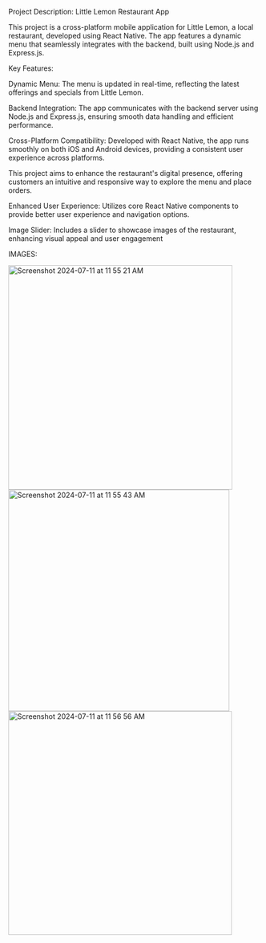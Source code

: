 Project Description: Little Lemon Restaurant App

This project is a cross-platform mobile application for Little Lemon, a local restaurant, developed using React Native. The app features a dynamic menu that seamlessly integrates with the backend, built using Node.js and Express.js.

Key Features:

Dynamic Menu: The menu is updated in real-time, reflecting the latest offerings and specials from Little Lemon.

Backend Integration: The app communicates with the backend server using Node.js and Express.js, ensuring smooth data handling and efficient performance.

Cross-Platform Compatibility: Developed with React Native, the app runs smoothly on both iOS and Android devices, providing a consistent user experience across platforms.

This project aims to enhance the restaurant's digital presence, offering customers an intuitive and responsive way to explore the menu and place orders.

Enhanced User Experience: Utilizes core React Native components to provide better user experience and navigation options.

Image Slider: Includes a slider to showcase images of the restaurant, enhancing visual appeal and user engagement

IMAGES:

<img width="447" alt="Screenshot 2024-07-11 at 11 55 21 AM" src="https://github.com/user-attachments/assets/9a21190e-182e-4661-9a89-a3272799e8b2">
<img width="441" alt="Screenshot 2024-07-11 at 11 55 43 AM" src="https://github.com/user-attachments/assets/7dcedd24-0058-4d58-a7e5-1fef41805d03">
<img width="446" alt="Screenshot 2024-07-11 at 11 56 56 AM" src="https://github.com/user-attachments/assets/48db7726-93ee-4a2d-9243-a309073548e1">


